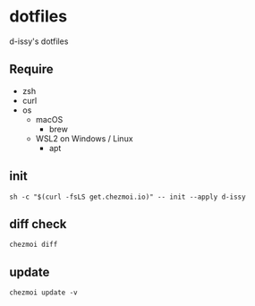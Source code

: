 # dotfiles

d-issy's dotfiles

## Require

- zsh
- curl
- os
  - macOS
    - brew
  - WSL2 on Windows / Linux
    - apt

## init

```
sh -c "$(curl -fsLS get.chezmoi.io)" -- init --apply d-issy
```

## diff check

```
chezmoi diff
```

## update

```
chezmoi update -v
```
